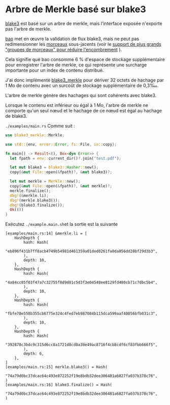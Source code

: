 # Arbre de Merkle basé sur blake3

[blake3](https://github.com/BLAKE3-team/BLAKE3) est basé sur un arbre de merkle, mais l'interface exposée n'exporte pas l'arbre de merkle.

[bao](https://github.com/oconnor663/bao) met en œuvre la validation de flux blake3, mais ne peut pas redimensionner les [morceaux](https://github.com/oconnor663/bao/issues/34) sous-jacents (voir le [support de plus grands "groupes de morceaux" pour réduire l'encombrement](https://github.com/oconnor663/bao/issues/34) ).

Cela signifie que bao consomme 6 % d'espace de stockage supplémentaire pour enregistrer l'arbre de merkle, ce qui représente une surcharge importante pour un index de contenu distribué.

J'ai donc implémenté [blake3_merkle](https://github.com/rmw-lib/blake3_merkle) pour dériver 32 octets de hachage par 1 Mo de contenu avec un surcoût de stockage supplémentaire de 0,3‱.

L'arbre de merkle génère des hachages qui sont cohérents avec blake3.

Lorsque le contenu est inférieur ou égal à 1 Mo, l'arbre de merkle ne comporte qu'un seul nœud et le hachage de ce nœud est égal au hachage de blake3.

`./examples/main.rs` Comme suit :

```rust
use blake3_merkle::Merkle;

use std::{env, error::Error, fs::File, io::copy};

fn main() -> Result<(), Box<dyn Error>> {
  let fpath = env::current_dir()?.join("test.pdf");

  let mut blake3 = blake3::Hasher::new();
  copy(&mut File::open(&fpath)?, &mut blake3)?;

  let mut merkle = Merkle::new();
  copy(&mut File::open(&fpath)?, &mut merkle)?;
  merkle.finalize();
  dbg!(&merkle.li);
  dbg!(merkle.blake3());
  dbg!(blake3.finalize());
  Ok(())
}
```

Exécutez `./example.main.sh`et la sortie est la suivante

```
[examples/main.rs:14] &merkle.li = [
    HashDepth {
        hash: Hash(
            "eb896f431b7ff8acb4749b54981d461359a01ded0261fa0da856dd28bf29d3b3",
        ),
        depth: 10,
    },
    HashDepth {
        hash: Hash(
            "4a84cc85f03f47a7c32755f8d9d81c5d3f3e04548ee8129fd480cb71c7dbc5b4",
        ),
        depth: 10,
    },
    HashDepth {
        hash: Hash(
            "fbfe78e550b355cb6775e324c4fed7eb987084b115dca599aaf40056bfb031c3",
        ),
        depth: 10,
    },
    HashDepth {
        hash: Hash(
            "392878c3bdc9c315d6cc8a1721d8cd0a39e49ac8716f4cb8cdf6cf83fbb666f5",
        ),
        depth: 6,
    },
]
[examples/main.rs:15] merkle.blake3() = Hash(
    "74a79d0bc37dcac64c493e872252f19e8bdb32dee306481a6827fa037b378c76",
)
[examples/main.rs:16] blake3.finalize() = Hash(
    "74a79d0bc37dcac64c493e872252f19e8bdb32dee306481a6827fa037b378c76",
)
```